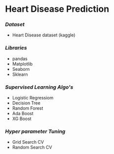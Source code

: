 # Heart Disease Prediction
 
 ### *Dataset* ###
 * Heart Disease dataset (kaggle)
 
 ### *Libraries* ###
 * pandas
 * Matplotlib
 * Seaborn
 * Sklearn
 
 ### *Supervised Learning Algo's* ###
 * Logistic Regressiom
 * Decision Tree
 * Random Forest
 * Ada Boost
 * XG Boost
 
 ### *Hyper parameter Tuning* ###
 * Grid Search CV
 * Random Search CV
 
